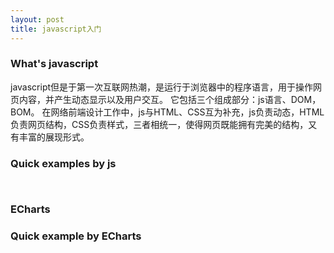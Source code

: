```yaml
---
layout: post
title: javascript入门
---
```

### What's javascript
javascript但是于第一次互联网热潮，是运行于浏览器中的程序语言，用于操作网页内容，并产生动态显示以及用户交互。
它包括三个组成部分：js语言、DOM，BOM。
在网络前端设计工作中，js与HTML、CSS互为补充，js负责动态，HTML负责网页结构，CSS负责样式，三者相统一，使得网页既能拥有完美的结构，又有丰富的展现形式。
### Quick examples by js
```


```


### ECharts



### Quick example by ECharts
